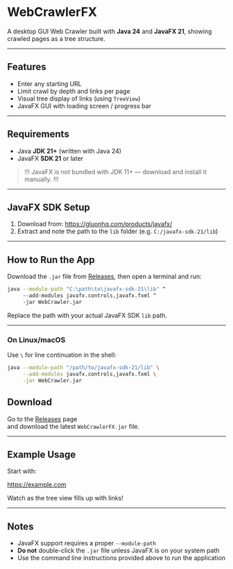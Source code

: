 # WebCrawlerFX

A desktop GUI Web Crawler built with **Java 24** and **JavaFX 21**, showing crawled pages as a tree structure.

---

## Features

- Enter any starting URL
- Limit crawl by depth and links per page
- Visual tree display of links (using `TreeView`)
- JavaFX GUI with loading screen / progress bar

---

## Requirements

- Java **JDK 21+** (written with Java 24)
- JavaFX **SDK 21** or later

> !!! JavaFX is not bundled with JDK 11+ — download and install it manually. !!!

---

## JavaFX SDK Setup

1. Download from: https://gluonhq.com/products/javafx/
2. Extract and note the path to the `lib` folder (e.g. `C:/javafx-sdk-21/lib`)

---

## How to Run the App

Download the `.jar` file from [Releases](https://github.com/Amer-Mekic/WebCrawlerFX/releases/tag/v0.5), then open a terminal and run:

```bash
java --module-path "C:\path\to\javafx-sdk-21\lib" ^
     --add-modules javafx.controls,javafx.fxml ^
     -jar WebCrawler.jar
```
Replace the path with your actual JavaFX SDK `lib` path.

---

### On Linux/macOS

Use `\` for line continuation in the shell:

```bash
java --module-path "/path/to/javafx-sdk-21/lib" \
     --add-modules javafx.controls,javafx.fxml \
     -jar WebCrawler.jar
```

## Download

Go to the [Releases](https://github.com/your-username/your-repo/releases) page  
and download the latest `WebCrawlerFX.jar` file.

---

## Example Usage

Start with:

https://example.com

Watch as the tree view fills up with links!

---

## Notes

- JavaFX support requires a proper `--module-path`
- **Do not** double-click the `.jar` file unless JavaFX is on your system path
- Use the command line instructions provided above to run the application